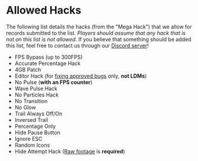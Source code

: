 <div class='panel fade js-scroll-anim' data-anim='fade'>

# Allowed Hacks

The following list details the hacks (from the "Mega Hack") that we allow for records submitted to the list. *Players should assume that any hack that is not on this list is not allowed*. If you believe that something should be added this list, feel free to contact us through our [Discord server](https://discord.gg/M7bDDQf)!

- FPS Bypass (up to 300FPS)
- Accurate Percentage Hack
- 4GB Patch
- Editor Hack (for [fixing approved bugs](/guidelines/eligibility/#bugfixes) only, **not LDMs**)
- No Pulse (**with an FPS counter**)
- Wave Pulse Hack
- No Particles Hack
- No Transition
- No Glow
- Trail Always Off/On
- Inversed Trail
- Percentage Only
- Hide Pause Button
- Ignore ESC
- Random Icons
- Hide Attempt Hack ([Raw footage](/guidelines/rawfootage) is __required__)

</div>
